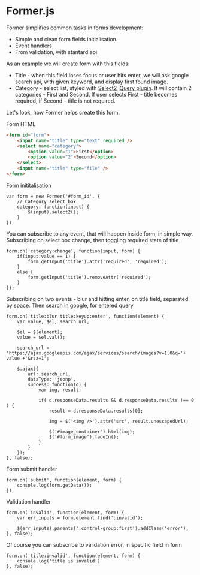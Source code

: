 Former.js
====

Former simplifies common tasks in forms development:
* Simple and clean form fields initialisation.
* Event handlers
* From validation, with stantard api

As an example we will create form with this fields:
* Title - when this field loses focus or user hits enter, we will ask google search api, with given keyword, and display first found image.
* Category - select list, styled with [Select2 jQuery plugin](http://ivaynberg.github.com/select2). It will contain 2 categories - First and Second. If user selects First - title becomes required, if Second - title is not required.

Let's look, how Former helps create this form:

Form HTML
~~~html
<form id="form">
	<input name="title" type="text" required />
	<select name="category">
		<option value="1">First</option>
		<option value="2">Second</option>
	</select>
	<input name="title" type="file" />
</form>
~~~

Form inititalisation
~~~
var form = new Former('#form_id', {
    // Category select box
    category: function(input) {
        $(input).select2();
    }
});
~~~

You can subscribe to any event, that will happen inside form, in simple way.
Subscribing on select box change, then toggling required state of title
~~~
form.on('category:change', function(input, form) {
    if(input.value == 1) {
    	form.getInput('title').attr('required', 'required');
    }
    else {
        form.getInput('title').removeAttr('required');
    }
});
~~~


Subscribing on two events - blur and hitting enter, on title field, separated by space. 
Then search in google, for entered query.
~~~
form.on('title:blur title:keyup:enter', function(element) {
    var value, $el, search_url;

    $el = $(element);
    value = $el.val();

    search_url = 'https://ajax.googleapis.com/ajax/services/search/images?v=1.0&q='+ value +'&rsz=1';

    $.ajax({
        url: search_url,
        dataType: 'jsonp',
        success: function(d) {
            var img, result;

            if( d.responseData.results && d.responseData.results !== 0 ) {
                result = d.responseData.results[0];

                img = $('<img />').attr('src', result.unescapedUrl);

                $('#image_container').html(img);
                $('#form_image').fadeIn();
            }
        }
    });
}, false);
~~~


Form submit handler
~~~
form.on('submit', function(element, form) {
    console.log(form.getData());
});
~~~


Validation handler
~~~
form.on('invalid', function(element, form) {
    var err_inputs = form.element.find(':invalid');

    $(err_inputs).parents('.control-group:first').addClass('error');
}, false);
~~~


Of course you can subscribe to validation error, in specific field in form
~~~
form.on('title:invalid', function(element, form) {
    console.log('title is invalid')
}, false);
~~~


